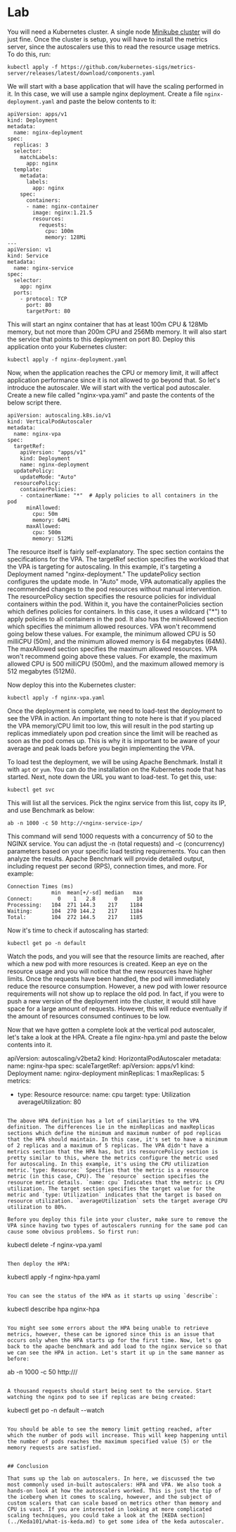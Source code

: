 # Lab

You will need a Kubernetes cluster. A single node [Minikube cluster](https://minikube.sigs.k8s.io/docs/start/) will do just fine. Once the cluster is setup, you will have to install the metrics server, since the autoscalers use this to read the resource usage metrics. To do this, run:

```
kubectl apply -f https://github.com/kubernetes-sigs/metrics-server/releases/latest/download/components.yaml
```

We will start with a base application that will have the scaling performed in it. In this case, we will use a sample nginx deployment. Create a file `nginx-deployment.yaml` and paste the below contents to it:



```
apiVersion: apps/v1
kind: Deployment
metadata:
  name: nginx-deployment
spec:
  replicas: 3
  selector:
    matchLabels:
      app: nginx
  template:
    metadata:
      labels:
        app: nginx
    spec:
      containers:
      - name: nginx-container
        image: nginx:1.21.5
        resources:
          requests:
            cpu: 100m
            memory: 128Mi
---
apiVersion: v1
kind: Service
metadata:
  name: nginx-service
spec:
  selector:
    app: nginx
  ports:
    - protocol: TCP
      port: 80
      targetPort: 80
```

This will start an nginx container that has at least 100m CPU & 128Mb memory, but not more than 200m CPU and 256Mb memory. It will also start the service that points to this deployment on port 80. Deploy this application onto your Kubernetes cluster:

```
kubectl apply -f nginx-deployment.yaml
```

Now, when the application reaches the CPU or memory limit, it will affect application performance since it is not allowed to go beyond that. So let's introduce the autoscaler. We will start with the vertical pod autoscaler. Create a new file called "nginx-vpa.yaml" and paste the contents of the below script there.

```
apiVersion: autoscaling.k8s.io/v1
kind: VerticalPodAutoscaler
metadata:
  name: nginx-vpa
spec:
  targetRef:
    apiVersion: "apps/v1"
    kind: Deployment
    name: nginx-deployment
  updatePolicy:
    updateMode: "Auto"
  resourcePolicy:
    containerPolicies:
    - containerName: "*"  # Apply policies to all containers in the pod
      minAllowed:
        cpu: 50m
        memory: 64Mi
      maxAllowed:
        cpu: 500m
        memory: 512Mi
```

The resource itself is fairly self-explanatory. The spec section contains the specifications for the VPA. The targetRef section specifies the workload that the VPA is targeting for autoscaling. In this example, it's targeting a Deployment named "nginx-deployment." The updatePolicy section configures the update mode. In "Auto" mode, VPA automatically applies the recommended changes to the pod resources without manual intervention. The resourcePolicy section specifies the resource policies for individual containers within the pod. Within it, you have the containerPolicies section which defines policies for containers. In this case, it uses a wildcard ("*") to apply policies to all containers in the pod. It also has the minAllowed section which specifies the minimum allowed resources. VPA won't recommend going below these values. For example, the minimum allowed CPU is 50 milliCPU (50m), and the minimum allowed memory is 64 megabytes (64Mi). The maxAllowed section specifies the maximum allowed resources. VPA won't recommend going above these values. For example, the maximum allowed CPU is 500 milliCPU (500m), and the maximum allowed memory is 512 megabytes (512Mi).

Now deploy this into the Kubernetes cluster:

```
kubectl apply -f nginx-vpa.yaml
```

Once the deployment is complete, we need to load-test the deployment to see the VPA in action. An important thing to note here is that if you placed the VPA memory/CPU limit too low, this will result in the pod starting up replicas immediately upon pod creation since the limit will be reached as soon as the pod comes up. This is why it is important to be aware of your average and peak loads before you begin implementing the VPA.

To load test the deployment, we will be using Apache Benchmark. Install it with `apt` or `yum`. You can do the installation on the Kubernetes node that has started. Next, note down the URL you want to load-test. To get this, use:

```
kubectl get svc
```

This will list all the services. Pick the nginx service from this list, copy its IP, and use Benchmark as below:

```
ab -n 1000 -c 50 http://<nginx-service-ip>/
```

This command will send 1000 requests with a concurrency of 50 to the NGINX service. You can adjust the -n (total requests) and -c (concurrency) parameters based on your specific load testing requirements. You can then analyze the results. Apache Benchmark will provide detailed output, including request per second (RPS), connection times, and more. For example:

```
Connection Times (ms)
              min  mean[+/-sd] median   max
Connect:        0    1   2.8      0      10
Processing:   104  271 144.3    217    1184
Waiting:      104  270 144.2    217    1184
Total:        104  272 144.5    217    1185
```

Now it's time to check if autoscaling has started:

```
kubectl get po -n default
```

Watch the pods, and you will see that the resource limits are reached, after which a new pod with more resources is created. Keep an eye on the resource usage and you will notice that the new resources have higher limits. Once the requests have been handled, the pod will immediately reduce the resource consumption. However, a new pod with lower resource requirements will not show up to replace the old pod. In fact, if you were to push a new version of the deployment into the cluster, it would still have space for a large amount of requests. However, this will reduce eventually if the amount of resources consumed continues to be low.

Now that we have gotten a complete look at the vertical pod autoscaler, let's take a look at the HPA. Create a file nginx-hpa.yml and paste the below contents into it.

apiVersion: autoscaling/v2beta2
kind: HorizontalPodAutoscaler
metadata:
  name: nginx-hpa
spec:
  scaleTargetRef:
    apiVersion: apps/v1
    kind: Deployment
    name: nginx-deployment
  minReplicas: 1
  maxReplicas: 5
  metrics:
  - type: Resource
    resource:
      name: cpu
      target:
        type: Utilization
        averageUtilization: 80
```

The above HPA definition has a lot of similarities to the VPA definition. The differences lie in the minReplicas and maxReplicas sections which define the minimum and maximum number of pod replicas that the HPA should maintain. In this case, it's set to have a minimum of 2 replicas and a maximum of 5 replicas. The VPA didn't have a metrics section that the HPA has, but its resourcePolicy section is pretty similar to this, where the metrics configure the metric used for autoscaling. In this example, it's using the CPU utilization metric.`type: Resource:` Specifies that the metric is a resource metric (in this case, CPU). The `resource` section specifies the resource metric details. `name: cpu` Indicates that the metric is CPU utilization. The target section specifies the target value for the metric and `type: Utilization` indicates that the target is based on resource utilization. `averageUtilization` sets the target average CPU utilization to 80%.

Before you deploy this file into your cluster, make sure to remove the VPA since having two types of autoscalers running for the same pod can cause some obvious problems. So first run:

```
kubectl delete -f nginx-vpa.yaml
```

Then deploy the HPA:

```
kubectl apply -f nginx-hpa.yaml
```

You can see the status of the HPA as it starts up using `describe`:

```
kubectl describe hpa nginx-hpa
```

You might see some errors about the HPA being unable to retrieve metrics, however, these can be ignored since this is an issue that occurs only when the HPA starts up for the first time. Now, let's go back to the apache benchmark and add load to the nginx service so that we can see the HPA in action. Let's start it up in the same manner as before:

```
ab -n 1000 -c 50 http://<nginx-service-ip>/
```

A thousand requests should start being sent to the service. Start watching the nginx pod to see if replicas are being created:

```
kubectl get po -n default --watch
```

You should be able to see the memory limit getting reached, after which the number of pods will increase. This will keep happening until the number of pods reaches the maximum specified value (5) or the memory requests are satisfied.


## Conclusion

That sums up the lab on autoscalers. In here, we discussed the two most commonly used in-built autoscalers: HPA and VPA. We also took a hands-on look at how the autoscalers worked. This is just the tip of the iceberg when it comes to scaling, however, and the subject of custom scalers that can scale based on metrics other than memory and CPU is vast. If you are interested in looking at more complicated scaling techniques, you could take a look at the [KEDA section](../Keda101/what-is-keda.md) to get some idea of the keda autoscaler.